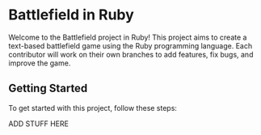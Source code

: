 # Battlefield in Ruby

Welcome to the Battlefield project in Ruby! This project aims to create a text-based battlefield game using the Ruby programming language. Each contributor will work on their own branches to add features, fix bugs, and improve the game.

## Getting Started

To get started with this project, follow these steps:

ADD STUFF HERE 
